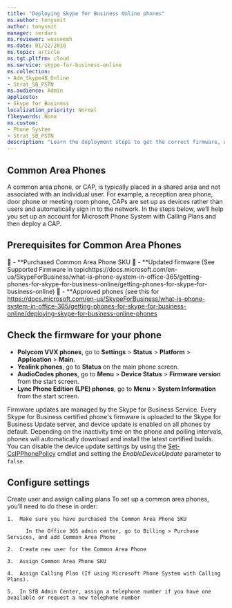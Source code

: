 ```yaml
---
title: "Deploying Skype for Business Online phones"
ms.author: tonysmit
author: tonysmit
manager: serdars
ms.reviewer: wasseemh
ms.date: 01/22/2018
ms.topic: article
ms.tgt.pltfrm: cloud
ms.service: skype-for-business-online
ms.collection: 
- Adm_Skype4B_Online
- Strat_SB_PSTN
ms.audience: Admin
appliesto:
- Skype for Business 
localization_priority: Normal
f1keywords: None
ms.custom:
- Phone System
- Strat_SB_PSTN
description: "Learn the deployment steps to get the correct firmware, update it if needed, assign licenses, and configure settings for Common Area Phones."
---
```



## Common Area Phones
A common area phone, or CAP, is typically placed in a shared area and not associated with an individual user. For example, a reception area phone, door phone or meeting room phone, CAPs are set up as devices rather than users and automatically  sign in to the network. In the steps below, we’ll help you set up an account for Microsoft Phone System with Calling Plans and then deploy a CAP.

## Prerequisites for Common Area Phones
	- **Purchased Common Area Phone SKU 
	- **Updated firmware (See Supported Firmware in topichttps://docs.microsoft.com/en-us/SkypeForBusiness/what-is-phone-system-in-office-365/getting-phones-for-skype-for-business-online/getting-phones-for-skype-for-business-online)
	- **Approved  phones (see this for https://docs.microsoft.com/en-us/SkypeForBusiness/what-is-phone-system-in-office-365/getting-phones-for-skype-for-business-online/deploying-skype-for-business-online-phones 


## Check the firmware for your phone
- **Polycom VVX phones**, go to **Settings** > **Status** > **Platform** > **Application** > **Main**.
- **Yealink phones**, go to **Status** on the main phone screen.
- **AudioCodes phones**, go to **Menu** > **Device Status** > **Firmware version** from the start screen. 
- **Lync Phone Edition (LPE) phones**, go to **Menu** > **System Information** from the start screen.

Firmware updates are managed by the Skype for Business Service. Every Skype for Business certified phone's firmware is uploaded to the Skype for Business Update server, and device update is enabled on all phones by default. Depending on the inactivity time on the phone and polling intervals, phones will automatically download and install the latest certified builds. You can disable the device update settings by using the [Set-CsIPPhonePolicy](https://technet.microsoft.com/en-us/library/mt629497.aspx) cmdlet and setting the _EnableDeviceUpdate_ parameter to `false`.

## Configure settings

Create user and assign calling plans
To set up a common area phones, you’ll need to do these in order:

	1.	Make sure you have purchased the Common Area Phone SKU
	
		  In the Office 365 admin center, go to Billing > Purchase Services, and add Common Area Phone
 	
	2.	Create new user for the Common Area Phone 
	
	3.	Assign Common Area Phone SKU
	
	4.	Assign Calling Plan (If using Microsoft Phone System with Calling Plans). 
	
	5.	In SfB Admin Center, assign a telephone number if you have one available or request a new telephone number 
	
	
